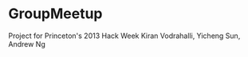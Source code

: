 GroupMeetup
===========
Project for Princeton's 2013 Hack Week 
Kiran Vodrahalli, Yicheng Sun, Andrew Ng
